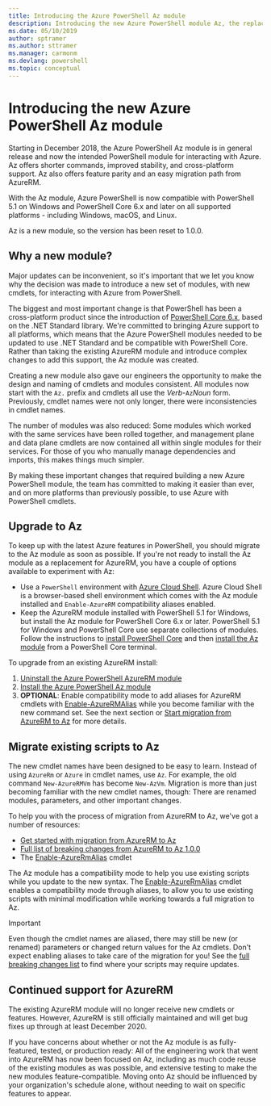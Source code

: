 ```yaml
---
title: Introducing the Azure PowerShell Az module
description: Introducing the new Azure PowerShell module Az, the replacement for the AzureRM module.
ms.date: 05/10/2019
author: sptramer
ms.author: sttramer
ms.manager: carmonm
ms.devlang: powershell
ms.topic: conceptual
---
```

# Introducing the new Azure PowerShell Az module

Starting in December 2018, the Azure PowerShell Az module is in general release and now the intended
PowerShell module for interacting with Azure. Az offers shorter commands, improved stability, and
cross-platform support. Az also offers feature parity and an easy migration path from AzureRM.

With the Az module, Azure PowerShell is now compatible with PowerShell 5.1 on Windows and PowerShell Core 6.x
and later on all supported platforms - including Windows, macOS, and Linux.

Az is a new module, so the version has been reset to 1.0.0.

## Why a new module?

Major updates can be inconvenient, so it's important that we let you know why the decision was made to
introduce a new set of modules, with new cmdlets, for interacting with Azure from PowerShell.

The biggest and most important change is that PowerShell has been a cross-platform product since the
introduction of [PowerShell Core 6.x](/powershell/scripting/overview), based on the .NET Standard library.
We're committed to bringing Azure support to all platforms, which means that the Azure PowerShell modules
needed to be updated to use .NET Standard and be compatible with PowerShell Core. Rather than taking the
existing AzureRM module and introduce complex changes to add this support, the Az module was created.

Creating a new module also gave our engineers the opportunity to make the design and naming of cmdlets
and modules consistent. All modules now start with the `Az.` prefix and cmdlets all use the
_Verb_-`Az`_Noun_ form. Previously, cmdlet names were not only longer, there were inconsistencies
in cmdlet names.

The number of modules was also reduced: Some modules which worked with the same services have been rolled
together, and management plane and data plane cmdlets are now contained all within single modules for their
services. For those of you who manually manage dependencies and imports, this makes things much simpler.

By making these important changes that required building a new Azure PowerShell module, the team has
committed to making it easier than ever, and on more platforms than previously possible, to use
Azure with PowerShell cmdlets.

## Upgrade to Az

To keep up with the latest Azure features in PowerShell, you should migrate to the Az module as soon as
possible. If you're not ready to install the Az module as a replacement for AzureRM, you have a couple of
options available to experiment with Az:

* Use a `PowerShell` environment with [Azure Cloud Shell](https://docs.microsoft.com/en-us/azure/cloud-shell/overview).
  Azure Cloud Shell is a browser-based shell environment which comes with the Az module installed and `Enable-AzureRM`
  compatibility aliases enabled.
* Keep the AzureRM module installed with PowerShell 5.1 for Windows, but install the Az module for PowerShell Core 6.x
  or later. PowerShell 5.1 for Windows and PowerShell Core use separate collections of modules. Follow the instructions
  to [install PowerShell Core](/powershell/scripting/install/installing-powershell-core-on-windows) and then
  [install the Az module](install-az-ps.md) from a PowerShell Core terminal.

To upgrade from an existing AzureRM install:

1. [Uninstall the Azure PowerShell AzureRM module](/powershell/azure/uninstall-az-ps#uninstall-the-azurerm-module)
2. [Install the Azure PowerShell Az module](install-az-ps.md)
3. __OPTIONAL__: Enable compatibility mode to add aliases for AzureRM cmdlets with
  [Enable-AzureRMAlias](/powershell/module/az.accounts/enable-azurermalias) while you become familiar with
  the new command set. See the next section or [Start migration from AzureRM to Az](migrate-from-azurerm-to-az.md)
  for more details.

## Migrate existing scripts to Az

The new cmdlet names have been designed to be easy to learn. Instead of using `AzureRm` or `Azure`
in cmdlet names, use `Az`. For example, the old command `New-AzureRMVm` has become `New-AzVm`.
Migration is more than just becoming familiar with the new cmdlet names, though: There are renamed
modules, parameters, and other important changes.

To help you with the process of migration from AzureRM to Az, we've got a number of resources:

* [Get started with migration from AzureRM to Az](migrate-from-azurerm-to-az.md)
* [Full list of breaking changes from AzureRM to Az 1.0.0](migrate-az-1.0.0.md)
* The [Enable-AzureRmAlias](/powershell/module/az.accounts/enable-azurermalias) cmdlet

The Az module has a compatibility mode to help you use existing scripts while you 
update to the new syntax. The [Enable-AzureRmAlias](/powershell/module/az.accounts/enable-azurermalias)
cmdlet enables a compatibility mode through aliases, to allow you to use existing scripts with minimal
modification while working towards a full migration to Az.

> [!IMPORTANT]
> Even though the cmdlet names are aliased, there may still be new (or renamed) parameters or changed
> return values for the Az cmdlets. Don't expect enabling aliases to take care of the migration
> for you! See the [full breaking changes list](migrate-az-1.0.0.md) to find where your scripts may
> require updates.

## Continued support for AzureRM

The existing AzureRM module will no longer receive new cmdlets or features. However, AzureRM is still officially
maintained and will get bug fixes up through at least December 2020.

If you have concerns about whether or not the Az module is as fully-featured, tested, or production ready: All
of the engineering work that went into AzureRM has now been focused on Az, including as much code reuse of the
existing modules as was possible, and extensive testing to make the new modules feature-compatible. Moving
onto Az should be influenced by your organization's schedule alone, without needing to wait on specific features
to appear.